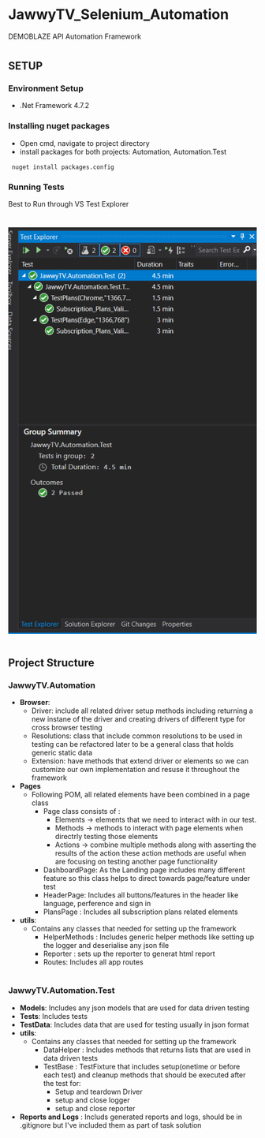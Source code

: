 # JawwyTV_Selenium_Automation
DEMOBLAZE API Automation Framework
#

## SETUP
### Environment Setup
- .Net Framework 4.7.2

### Installing nuget packages
- Open cmd, navigate to project directory
- install packages for both projects: Automation, Automation.Test
```commandline
 nuget install packages.config
```
### Running Tests
Best to Run through VS Test Explorer
# ![img.png](img.png)

#
#
## Project Structure
### JawwyTV.Automation
 - **Browser**:
   - Driver: include all related driver setup methods including returning a new instane of the driver and creating drivers of different type for cross browser testing
   - Resolutions: class that include common resolutions to be used in testing can be refactored later to be a general class that holds generic static data
   - Extension: have methods that extend driver or elements so we can customize our own implementation and resuse it throughout the framework
- **Pages**
  - Following POM, all related elements have been combined in a page class
    * Page class consists of : 
      * Elements -> elements that we need to interact with in our test.
      * Methods -> methods to interact with page elements when directrly testing those elements
      * Actions -> combine multiple methods along with asserting the results of the action these action methods are useful when are focusing on testing another page functionality
    * DashboardPage: As the Landing page includes many different feature so this class helps to direct towards page/feature under test
    * HeaderPage: Includes all buttons/features in the header like language, perference and sign in
    * PlansPage : Includes all subscription plans related elements
- **utils**:
  * Contains any classes that needed for setting up the framework
    * HelperMethods : Includes generic helper methods like setting up the logger and deserialise any json file
    * Reporter : sets up the reporter to generat html report
    * Routes: Includes all app routes

#
### JawwyTV.Automation.Test
  - **Models**: Includes any json models that are used for data driven testing
  - **Tests**: Includes tests
  - **TestData**: Includes data that are used for testing usually in json format
- **utils**:
  * Contains any classes that needed for setting up the framework
    * DataHelper : Includes methods that returns lists that are used in data driven tests
    * TestBase :  TestFixture that includes setup(onetime or before each test) and cleanup methods that should be executed after the test for:
      * Setup and teardown Driver
      * setup and close logger
      * setup and close reporter
- **Reports and Logs** : Includs generated reports and logs, should be in .gitignore but I've included them as part of task solution
